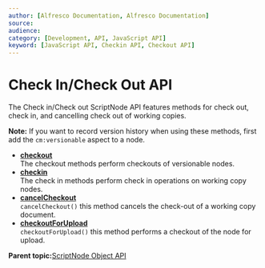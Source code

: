 ```yaml
---
author: [Alfresco Documentation, Alfresco Documentation]
source: 
audience: 
category: [Development, API, JavaScript API]
keyword: [JavaScript API, Checkin API, Checkout API]
---
```


# Check In/Check Out API

The Check in/Check out ScriptNode API features methods for check out, check in, and cancelling check out of working copies.

**Note:** If you want to record version history when using these methods, first add the `cm:versionable` aspect to a node.

-   **[checkout](../references/API-JS-checkout.md)**  
The checkout methods perform checkouts of versionable nodes.
-   **[checkin](../references/API-JS-checkin.md)**  
The check in methods perform check in operations on working copy nodes.
-   **[cancelCheckout](../references/API-JS-cancelCheckout.md)**  
`cancelCheckout()` this method cancels the check-out of a working copy document.
-   **[checkoutForUpload](../references/API-JS-checkoutForUpload.md)**  
`checkoutForUpload()` this method performs a checkout of the node for upload.

**Parent topic:**[ScriptNode Object API](../references/API-JS-ScriptNode.md)

